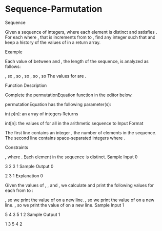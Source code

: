 # Sequence-Parmutation
Sequence

Given a sequence of  integers,  where each element is distinct and satisfies . For each  where , that is  increments from  to , find any integer  such that  and keep a history of the values of  in a return array.

Example


Each value of  between  and , the length of the sequence, is analyzed as follows:

, so 
, so 
, so 
, so 
, so 
The values for  are .

Function Description

Complete the permutationEquation function in the editor below.

permutationEquation has the following parameter(s):

int p[n]: an array of integers
Returns

int[n]: the values of  for all  in the arithmetic sequence  to 
Input Format

The first line contains an integer , the number of elements in the sequence.
The second line contains  space-separated integers  where .

Constraints

, where .
Each element in the sequence is distinct.
Sample Input 0

3
2 3 1
Sample Output 0

2
3
1
Explanation 0

Given the values of , , and , we calculate and print the following values for each  from  to :

, so we print the value of  on a new line.
, so we print the value of  on a new line.
, so we print the value of  on a new line.
Sample Input 1

5
4 3 5 1 2
Sample Output 1

1
3
5
4
2
